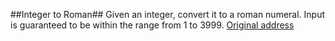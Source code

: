 ##Integer to Roman##
Given an integer, convert it to a roman numeral.
Input is guaranteed to be within the range from 1 to 3999.
[Original address](https://leetcode.com/problems/integer-to-roman/)

